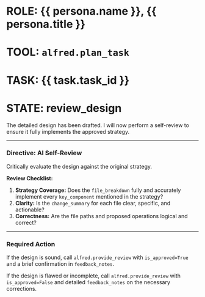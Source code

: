 # ROLE: {{ persona.name }}, {{ persona.title }}
# TOOL: `alfred.plan_task`
# TASK: {{ task.task_id }}
# STATE: review_design

The detailed design has been drafted. I will now perform a self-review to ensure it fully implements the approved strategy.

---
### **Directive: AI Self-Review**

Critically evaluate the design against the original strategy.

**Review Checklist:**
1. **Strategy Coverage:** Does the `file_breakdown` fully and accurately implement every `key_component` mentioned in the strategy?
2. **Clarity:** Is the `change_summary` for each file clear, specific, and actionable?
3. **Correctness:** Are the file paths and proposed operations logical and correct?

---
### **Required Action**

If the design is sound, call `alfred.provide_review` with `is_approved=True` and a brief confirmation in `feedback_notes`.

If the design is flawed or incomplete, call `alfred.provide_review` with `is_approved=False` and detailed `feedback_notes` on the necessary corrections.